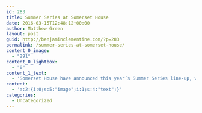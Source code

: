```yaml
---
id: 283
title: Summer Series at Somerset House
date: 2016-03-15T12:48:12+00:00
author: Matthew Green
layout: post
guid: http://benjaminclementine.com/?p=283
permalink: /summer-series-at-somerset-house/
content_0_image:
  - "291"
content_0_lightbox:
  - "0"
content_1_text:
  - 'Somerset House have announced this year’s Summer Series line-up, which includes Benjamin Clementine as one of its headliners. BC will play to a crowd of 3,000 on Saturday 9<sup>th</sup> July. Tickets go on general sale this Friday.'
content:
  - 'a:2:{i:0;s:5:"image";i:1;s:4:"text";}'
categories:
  - Uncategorized
---
```

